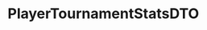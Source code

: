 #  PlayerTournamentStatsDTO

<api-schema openapi-path="../../../api-specs/swagger-otr-api.json" name="PlayerTournamentStatsDTO"/>